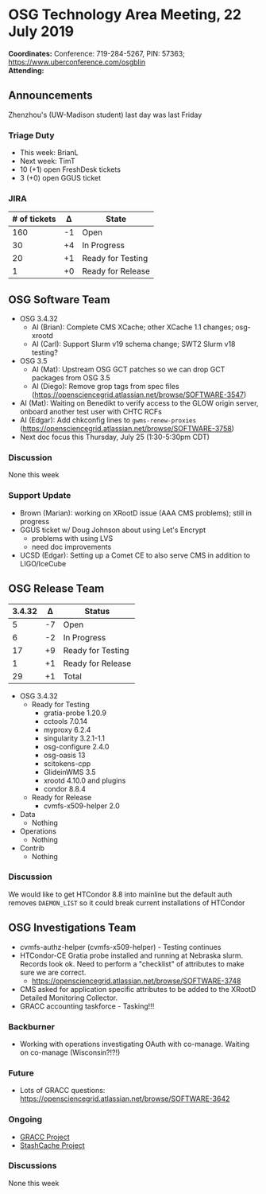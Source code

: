 # OSG Technology Area Meeting, 22 July 2019

**Coordinates:** Conference: 719-284-5267, PIN: 57363; <https://www.uberconference.com/osgblin>  
**Attending:**   


## Announcements

Zhenzhou's (UW-Madison student) last day was last Friday  


### Triage Duty

-   This week: BrianL
-   Next week: TimT
-   10 (+1) open FreshDesk tickets
-   3 (+0) open GGUS ticket


### JIRA

| # of tickets | &Delta; | State             |
|------------ |------- |----------------- |
| 160          | -1      | Open              |
| 30           | +4      | In Progress       |
| 20           | +1      | Ready for Testing |
| 1            | +0      | Ready for Release |


## OSG Software Team

-   OSG 3.4.32  
    -   AI (Brian): Complete CMS XCache; other XCache 1.1 changes; osg-xrootd
    -   AI (Carl): Support Slurm v19 schema change; SWT2 Slurm v18 testing?
-   OSG 3.5  
    -   AI (Mat): Upstream OSG GCT patches so we can drop GCT packages from OSG 3.5
    -   AI (Diego): Remove grop tags from spec files (<https://opensciencegrid.atlassian.net/browse/SOFTWARE-3547>)
-   AI (Mat): Waiting on Benedikt to verify access to the GLOW origin server, onboard another test user with CHTC RCFs
-   AI (Edgar): Add chkconfig lines to `gwms-renew-proxies` (<https://opensciencegrid.atlassian.net/browse/SOFTWARE-3758>)
-   Next doc focus this Thursday, July 25 (1:30-5:30pm CDT)


### Discussion

None this week  


### Support Update

-   Brown (Marian): working on XRootD issue (AAA CMS problems); still in progress
-   GGUS ticket w/ Doug Johnson about using Let's Encrypt  
    -   problems with using LVS
    -   need doc improvements
-   UCSD (Edgar): Setting up a Comet CE to also serve CMS in addition to LIGO/IceCube


## OSG Release Team

| 3.4.32 | &Delta; | Status            |
|------ |------- |----------------- |
| 5      | -7      | Open              |
| 6      | -2      | In Progress       |
| 17     | +9      | Ready for Testing |
| 1      | +1      | Ready for Release |
| 29     | +1      | Total             |

-   OSG 3.4.32  
    -   Ready for Testing  
        -   gratia-probe 1.20.9
        -   cctools 7.0.14
        -   myproxy 6.2.4
        -   singularity 3.2.1-1.1
        -   osg-configure 2.4.0
        -   osg-oasis 13
        -   scitokens-cpp
        -   GlideinWMS 3.5
        -   xrootd 4.10.0 and plugins
        -   condor 8.8.4
    -   Ready for Release  
        -   cvmfs-x509-helper 2.0
-   Data  
    -   Nothing
-   Operations  
    -   Nothing
-   Contrib  
    -   Nothing


### Discussion

We would like to get HTCondor 8.8 into mainline but the default auth removes `DAEMON_LIST` so it could break current installations of HTCondor  


## OSG Investigations Team

-   cvmfs-authz-helper (cvmfs-x509-helper) - Testing continues
-   HTCondor-CE Gratia probe installed and running at Nebraska slurm. Records look ok.  Need to perform a "checklist" of attributes to make sure we are correct.  
    -   <https://opensciencegrid.atlassian.net/browse/SOFTWARE-3748>
-   CMS asked for application specific attributes to be added to the XRootD Detailed Monitoring Collector.
-   GRACC accounting taskforce - Tasking!!!


### Backburner

-   Working with operations investigating OAuth with co-manage.  Waiting on co-manage (Wisconsin?!?!)


### Future

-   Lots of GRACC questions: <https://opensciencegrid.atlassian.net/browse/SOFTWARE-3642>


### Ongoing

-   [GRACC Project](https://opensciencegrid.atlassian.net/projects/GRACC)
-   [StashCache Project](http://opensciencegrid.org/docs/data/stashcache/overview/)


### Discussions

None this week

